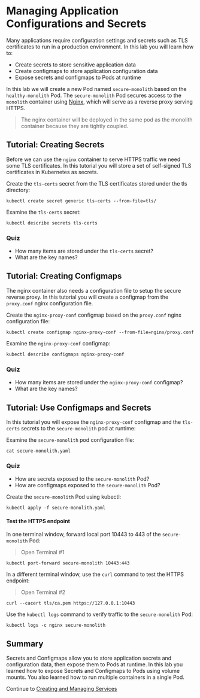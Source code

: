 # Managing Application Configurations and Secrets

Many applications require configuration settings and secrets such as TLS certificates to run in a production environment. In this lab you will learn how to:

* Create secrets to store sensitive application data
* Create configmaps to store application configuration data
* Expose secrets and configmaps to Pods at runtime

In this lab we will create a new Pod named `secure-monolith` based on the `healthy-monolith` Pod. The `secure-monolith` Pod secures access to the `monolith` container using [Nginx](http://nginx.org/en), which will serve as a reverse proxy serving HTTPS.

> The nginx container will be deployed in the same pod as the monolith container because they are tightly coupled.

## Tutorial: Creating Secrets

Before we can use the `nginx` container to serve HTTPS traffic we need some TLS certificates. In this tutorial you will store a set of self-signed TLS certificates in Kubernetes as secrets.

Create the `tls-certs` secret from the TLS certificates stored under the tls directory:

```
kubectl create secret generic tls-certs --from-file=tls/
```

Examine the `tls-certs` secret:

```
kubectl describe secrets tls-certs
```

### Quiz

* How many items are stored under the `tls-certs` secret?
* What are the key names?

## Tutorial: Creating Configmaps

The nginx container also needs a configuration file to setup the secure reverse proxy. In this tutorial you will create a configmap from the `proxy.conf` nginx configuration file.

Create the `nginx-proxy-conf` configmap based on the `proxy.conf` nginx configuration file:

```
kubectl create configmap nginx-proxy-conf --from-file=nginx/proxy.conf
```

Examine the `nginx-proxy-conf` configmap:

```
kubectl describe configmaps nginx-proxy-conf
```

### Quiz

* How many items are stored under the `nginx-proxy-conf` configmap?
* What are the key names?

## Tutorial: Use Configmaps and Secrets

In this tutorial you will expose the `nginx-proxy-conf` configmap and the `tls-certs` secrets to the `secure-monolith` pod at runtime:

Examine the `secure-monolith` pod configuration file:

```
cat secure-monolith.yaml
```

### Quiz

* How are secrets exposed to the `secure-monolith` Pod?
* How are configmaps exposed to the `secure-monolith` Pod?

Create the `secure-monolith` Pod using kubectl:

```
kubectl apply -f secure-monolith.yaml
```

#### Test the HTTPS endpoint

In one terminal window, forward local port 10443 to 443 of the `secure-monolith` Pod:

> Open Terminal #1
```
kubectl port-forward secure-monolith 10443:443
```

In a different terminal window, use the `curl` command to test the HTTPS endpoint:

> Open Terminal #2
```
curl --cacert tls/ca.pem https://127.0.0.1:10443
```

Use the `kubectl logs` command to verify traffic to the `secure-monolith` Pod:

```
kubectl logs -c nginx secure-monolith
```

## Summary

Secrets and Configmaps allow you to store application secrets and configuration data, then expose them to Pods at runtime. In this lab you learned how to expose Secrets and Configmaps to Pods using volume mounts. You also learned how to run multiple containers in a single Pod.




Continue to [Creating and Managing Services](https://github.com/walmartdigital/k8s-101/blob/master/labs/04-creating-and-managing-services/04-creating-and-managing-services.md)